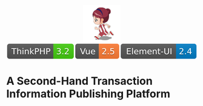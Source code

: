 <div align="center">
    <img src="/tag/logo.png"/>
</div>
<div align="center">
    <img src="/tag/tp.svg"/>
    <img src="/tag/vue.svg"/>
    <img src="/tag/element.svg"/>
</div>

# A Second-Hand Transaction Information Publishing Platform